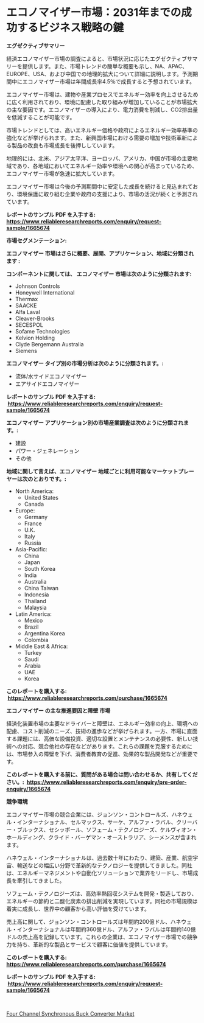 <p><h1>エコノマイザー市場：2031年までの成功するビジネス戦略の鍵</h1></p><p><strong>エグゼクティブサマリー</strong></p>
<p><p>経済エコノマイザー市場の調査によると、市場状況に応じたエグゼクティブサマリーを提供します。また、市場トレンドの簡単な概要も示し、NA、APAC、EUROPE、USA、および中国での地理的拡大について詳細に説明します。予測期間中にエコノマイザー市場は年間成長率4.5％で成長すると予想されています。</p><p>エコノマイザー市場は、建物や産業プロセスでエネルギー効率を向上させるために広く利用されており、環境に配慮した取り組みが増加していることが市場拡大の主な要因です。エコノマイザーの導入により、電力消費を削減し、CO2排出量を低減することが可能です。</p><p>市場トレンドとしては、高いエネルギー価格や政府によるエネルギー効率基準の強化などが挙げられます。また、新興国市場における需要の増加や技術革新による製品の改良も市場成長を後押ししています。</p><p>地理的には、北米、アジア太平洋、ヨーロッパ、アメリカ、中国が市場の主要地域であり、各地域においてエネルギー効率や環境への関心が高まっているため、エコノマイザー市場が急速に拡大しています。</p><p>エコノマイザー市場は今後の予測期間中に安定した成長を続けると見込まれており、環境保護に取り組む企業や政府の支援により、市場の活況が続くと予測されています。</p></p>
<p><strong>レポートのサンプル PDF を入手する: <a href="https://www.reliableresearchreports.com/enquiry/request-sample/1665674">https://www.reliableresearchreports.com/enquiry/request-sample/1665674</a></strong></p>
<p><strong>市場セグメンテーション:</strong></p>
<p><strong> エコノマイザー 市場はさらに概要、展開、アプリケーション、地域に分類されます :</strong></p>
<p><strong>コンポーネントに関しては、 エコノマイザー 市場は次のように分類されます: &nbsp;</strong></p>
<p><ul><li>Johnson Controls</li><li>Honeywell International</li><li>Thermax</li><li>SAACKE</li><li>Alfa Laval</li><li>Cleaver-Brooks</li><li>SECESPOL</li><li>Sofame Technologies</li><li>Kelvion Holding</li><li>Clyde Bergemann Australia</li><li>Siemens</li></ul></p>
<p><strong> エコノマイザー タイプ別の市場分析は次のように分類されます。:</strong></p>
<p><ul><li>流体/水サイドエコノマイザー</li><li>エアサイドエコノマイザー</li></ul></p>
<p><strong>レポートのサンプル PDF を入手する: &nbsp;<a href="https://www.reliableresearchreports.com/enquiry/request-sample/1665674">https://www.reliableresearchreports.com/enquiry/request-sample/1665674</a></strong></p>
<p><strong> エコノマイザー アプリケーション別の市場産業調査は次のように分類されます。:</strong></p>
<p><ul><li>建設</li><li>パワー・ジェネレーション</li><li>その他</li></ul></p>
<p><strong>地域に関して言えば、エコノマイザー 地域ごとに利用可能なマーケットプレーヤーは次のとおりです。:</strong></p>
<p><ul>
    <li>
        North America:
        <ul>
            <li>United States</li>
            <li>Canada</li>
        </ul>
    </li>
    <li>
        Europe:
        <ul>
            <li>Germany</li>
            <li>France</li>
            <li>U.K.</li>
            <li>Italy</li>
            <li>Russia</li>
        </ul>
    </li>
    <li>
        Asia-Pacific:
        <ul>
            <li>China</li>
            <li>Japan</li>
            <li>South Korea</li>
            <li>India</li>
            <li>Australia</li>
            <li>China Taiwan</li>
            <li>Indonesia</li>
            <li>Thailand</li>
            <li>Malaysia</li>
        </ul>
    </li>
    <li>
        Latin America:
        <ul>
            <li>Mexico</li>
            <li>Brazil</li>
            <li>Argentina Korea</li>
            <li>Colombia</li>
        </ul>
    </li>
    <li>
        Middle East & Africa:
        <ul>
            <li>Turkey</li>
            <li>Saudi</li>
            <li>Arabia</li>
            <li>UAE</li>
            <li>Korea</li>
        </ul>
    </li>
    </ul></p>
<p><strong>このレポートを購入する: &nbsp;<a href="https://www.reliableresearchreports.com/purchase/1665674">https://www.reliableresearchreports.com/purchase/1665674</a></strong></p>
<p><strong>エコノマイザー の主な推進要因と障壁 市場</strong></p>
<p><p>経済化装置市場の主要なドライバーと障壁は、エネルギー効率の向上、環境への配慮、コスト削減のニーズ、技術の進歩などが挙げられます。一方、市場に直面する課題には、高価な設備投資、適切な設置とメンテナンスの必要性、新しい技術への対応、競合他社の存在などがあります。これらの課題を克服するためには、市場参入の障壁を下げ、消費者教育の促進、効果的な製品開発などが重要です。</p></p>
<p><strong>このレポートを購入する前に、質問がある場合は問い合わせるか、共有してください。:&nbsp; <a href="https://www.reliableresearchreports.com/enquiry/pre-order-enquiry/1665674">https://www.reliableresearchreports.com/enquiry/pre-order-enquiry/1665674</a></strong></p>
<p><strong>競争環境</strong></p>
<p><p>エコノマイザー市場の競合企業には、ジョンソン・コントロールズ、ハネウェル・インターナショナル、セルマックス、サーケ、アルファ・ラバル、クリーバー・ブルックス、セシッポール、ソフェーム・テクノロジーズ、ケルヴィオン・ホールディング、クライド・バーゲマン・オーストラリア、シーメンスが含まれます。 </p><p>ハネウェル・インターナショナルは、過去数十年にわたり、建築、産業、航空宇宙、輸送などの幅広い分野で革新的なテクノロジーを提供してきました。同社は、エネルギーマネジメントや自動化ソリューションで業界をリードし、市場成長を牽引してきました。 </p><p>ソフェーム・テクノロジーズは、高効率熱回収システムを開発・製造しており、エネルギーの節約と二酸化炭素の排出削減を実現しています。同社の市場規模は着実に成長し、世界中の顧客から高い評価を受けています。 </p><p>売上高に関して、ジョンソン・コントロールズは年間約200億ドル、ハネウェル・インターナショナルは年間約360億ドル、アルファ・ラバルは年間約140億ドルの売上高を記録しています。これらの企業は、エコノマイザー市場での競争力を持ち、革新的な製品とサービスで顧客に価値を提供しています。</p></p>
<p><strong>このレポートを購入する: &nbsp; <a href="https://www.reliableresearchreports.com/purchase/1665674">https://www.reliableresearchreports.com/purchase/1665674</a></strong></p>
<p><strong>レポートのサンプル PDF を入手する: &nbsp;<a href="https://www.reliableresearchreports.com/enquiry/request-sample/1665674">https://www.reliableresearchreports.com/enquiry/request-sample/1665674</a></strong><strong></strong></p>
<p>&nbsp;</p>
<p><p><a href="https://github.com/AKSHATREPORTPRIME/Market-Research-Report-List-4/blob/main/four-channel-synchronous-buck-converter-market.md">Four Channel Synchronous Buck Converter Market</a></p></p>